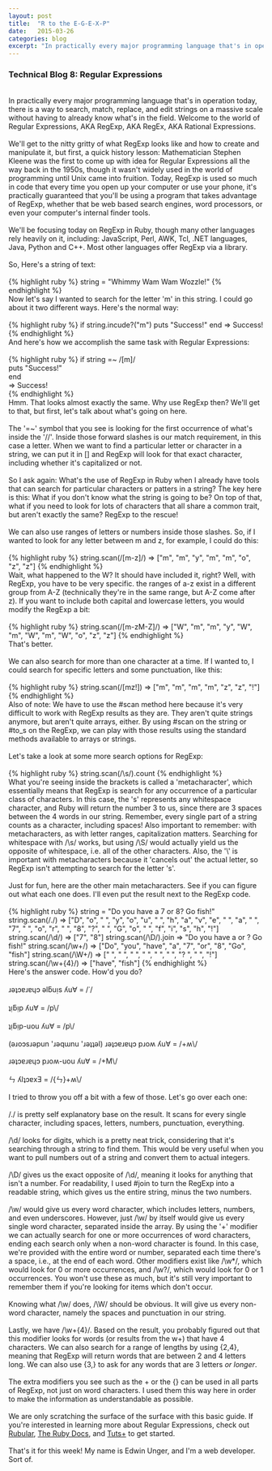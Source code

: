 ```yaml
---
layout: post
title:  "R to the E-G-E-X-P"
date:   2015-03-26
categories: blog
excerpt: "In practically every major programming language that's in operation today, there is a way to search, match, replace, and edit strings on a massive scale without having to already know what's in the field. Welcome to the world of Regular Expressions, AKA RegExp, AKA RegEx, AKA Rational Expressions."
---
```


<h3>Technical Blog 8: Regular Expressions</h3>
<br/>
In practically every major programming language that's in operation today, there is a way to search, match, replace, and edit strings on a massive scale without having to already know what's in the field. Welcome to the world of Regular Expressions, AKA RegExp, AKA RegEx, AKA Rational Expressions.
<br/>
<br/>
We'll get to the nitty gritty of what RegExp looks like and how to create and manipulate it, but first, a quick history lesson: Mathematician Stephen Kleene was the first to come up with idea for Regular Expressions all the way back in the 1950s, though it wasn't widely used in the world of programming until Unix came into fruition. Today, RegExp is used so much in code that every time you open up your computer or use your phone, it's practically guaranteed that you'll be using a program that takes advantage of RegExp, whether that be web based search engines, word processors, or even your computer's internal finder tools.
<br/>
<br/>
We'll be focusing today on RegExp in Ruby, though many other languages rely heavily on it, including: JavaScript, Perl, AWK, Tcl, .NET languages, Java, Python and C++. Most other languages offer RegExp via a library.
<br/>
<br/>
So, Here's a string of text:
<br/>
<br/>
{% highlight ruby %}
  string = "Whimmy Wam Wam Wozzle!"
{% endhighlight %}
<br/>
Now let's say I wanted to search for the letter 'm' in this string. I could go about it two different ways. Here's the normal way:
<br/>
<br/>
{% highlight ruby %}
  if string.incude?("m")
    puts "Success!"
  end
    => Success!
{% endhighlight %}
<br/>
And here's how we accomplish the same task with Regular Expressions:
<br/>
<br/>
{% highlight ruby %}
  if string =~ /[m]/<br>
    puts "Success!"<br>
  end<br>
    => Success!<br>
{% endhighlight %}
<br/>
Hmm. That looks almost exactly the same. Why use RegExp then? We'll get to that, but first, let's talk about what's going on here.
<br/>
<br/>
The '=~' symbol that you see is looking for the first occurrence of what's inside the '//'. Inside those forward slashes is our match requirement, in this case a letter. When we want to find a particular letter or character in a string, we can put it in [] and RegExp will look for that exact character, including whether it's capitalized or not.
<br/>
<br/>
So I ask again: What's the use of RegExp in Ruby when I already have tools that can search for particular characters or patters in a string? The key here is this: What if you don't know what the string is going to be? On top of that, what if you need to look for lots of characters that all share a common trait, but aren't exactly the same? RegExp to the rescue!
<br/>
<br/>
We can also use ranges of letters or numbers inside those slashes. So, if I wanted to look for any letter between m and z, for example, I could do this:
<br/>
<br/>
{% highlight ruby %}
  string.scan(/[m-z]/)
    => ["m", "m", "y", "m", "m", "o", "z", "z"]
{% endhighlight %}
<br/>
Wait, what happened to the W? It should have included it, right? Well, with RegExp, you have to be very specific. the ranges of a-z exist in a different group from A-Z (technically they're in the same range, but A-Z come after z). If you want to include both capital and lowercase letters, you would modify the RegExp a bit:
<br/>
<br/>
{% highlight ruby %}
  string.scan(/[m-zM-Z]/)
    => ["W", "m", "m", "y", "W", "m", "W", "m", "W", "o", "z", "z"]
{% endhighlight %}
<br/>
That's better.
<br/>
<br/>
We can also search for more than one character at a time. If I wanted to, I could search for specific letters and some punctuation, like this:
<br/>
<br/>
{% highlight ruby %}
  string.scan(/[mz!])
    => ["m", "m", "m", "m", "z", "z", "!"]
{% endhighlight %}
<br/>
Also of note: We have to use the #scan method here because it's very difficult to work with RegExp results as they are. They aren't quite strings anymore, but aren't quite arrays, either. By using #scan on the string or #to_s on the RegExp, we can play with those results using the standard methods available to arrays or strings.
<br/>
<br/>
Let's take a look at some more search options for RegExp:
<br/>
<br/>
{% highlight ruby %}
  string.scan(/\s/).count
{% endhighlight %}
<br/>
What you're seeing inside the brackets is called a 'metacharacter', which essentially means that RegExp is search for any occurrence of a particular class of characters. In this case, the 's' represents any whitespace character, and Ruby will return the number 3 to us, since there are 3 spaces between the 4 words in our string. Remember, every single part of a string counts as a character, including spaces! Also important to remember: with metacharacters, as with letter ranges, capitalization matters. Searching for whitespace with /\s/ works, but using /\S/ would actually yield us the opposite of whitespace, i.e. all of the other characters. Also, the '\' is important with metacharacters because it 'cancels out' the actual letter, so RegExp isn't attempting to search for the letter 's'.
<br/>
<br/>
Just for fun, here are the other main metacharacters. See if you can figure out what each one does. I'll even put the result next to the RegExp code.
<br/>
<br/>
{% highlight ruby %}
  string = "Do you have a 7 or 8? Go fish!"
  string.scan(/./)
    => ["D", "o", " ", "y", "o", "u", " ", "h", "a", "v", "e", " ", "a", " ", "7", " ", "o", "r", " ", "8", "?", " ", "G", "o", " ", "f", "i", "s", "h", "!"]
  string.scan(/\d/)
    => ["7", "8"]
  string.scan(/\D/).join
    => "Do you have a  or ? Go fish!"
  string.scan(/\w+/)
    => ["Do", "you", "have", "a", "7", "or", "8", "Go", "fish"]
  string.scan(/\W+/)
    => [" ", " ", " ", " ", " ", " ", "? ", " ", "!"]
  string.scan(/\w+{4}/)
    => ["have", "fish"]
{% endhighlight %}
<br/>
Here's the answer code. How'd you do?
<br/>
<br/>
ɹǝʇɔɐɹɐɥɔ ǝlƃuᴉs ʎu∀ = /˙/<br>
<br>
ʇᴉƃᴉp ʎu∀ = /p\/<br>
<br>
ʇᴉƃᴉp-uou ʎu∀ = /p\/<br>
<br>
(ǝɹoɔsɹǝpun 'ɹǝqɯnu 'ɹǝʇʇǝl) ɹǝʇɔɐɹɐɥɔ pɹoʍ ʎu∀ = /+ʍ\/<br>
<br>
ɹǝʇɔɐɹɐɥɔ pɹoʍ-uou ʎu∀ = /+M\/<br>
<br>
ㄣ ʎlʇɔɐxƎ = /{ㄣ}+ʍ\/<br>
<br/>
I tried to throw you off a bit with a few of those. Let's go over each one:
<br/>
<br/>
/./ is pretty self explanatory base on the result. It scans for every single character, including spaces, letters, numbers, punctuation, everything.
<br/>
<br/>
/\d/ looks for digits, which is a pretty neat trick, considering that it's searching through a string to find them. This would be very useful when you want to pull numbers out of a string and convert them to actual integers.
<br/>
<br/>
/\D/ gives us the exact opposite of /\d/, meaning it looks for anything that isn't a number. For readability, I used #join to turn the RegExp into a readable string, which gives us the entire string, minus the two numbers.
<br/>
<br/>
/\w/ would give us every word character, which includes letters, numbers, and even underscores. However, just /\w/ by itself would give us every single word character, separated inside the array. By using the '+' modifier we can actually search for one or more occurrences of word characters, ending each search only when a non-word character is found. In this case, we're provided with the entire word or number, separated each time there's a space, i.e., at the end of each word. Other modifiers exist like /\w*/, which would look for 0 or more occurrences, and /\w?/, which would look for 0 or 1 occurrences. You won't use these as much, but it's still very important to remember them if you're looking for items which don't occur.
<br/>
<br/>
Knowing what /\w/ does, /\W/ should be obvious. It will give us every non-word character, namely the spaces and punctuation in our string.
<br/>
<br/>
Lastly, we have /\w+{4}/. Based on the result, you probably figured out that this modifier looks for words (or results from the w+) that have 4 characters. We can also search for a range of lengths by using {2,4}, meaning that RegExp will return words that are between 2 and 4 letters long. We can also use {3,} to ask for any words that are 3 letters <em>or longer</em>.
<br/>
<br/>
The extra modifiers you see such as the + or the {} can be used in all parts of RegExp, not just on word characters. I used them this way here in order to make the information as understandable as possible.
<br/>
<br/>
We are only scratching the surface of the surface with this basic guide. If you're interested in learning more about Regular Expressions, check out <a href="http://rubular.com">Rubular</a>, <a href="http://ruby-doc.org/core-2.2.0/Regexp.html">The Ruby Docs</a>, and <a href="http://code.tutsplus.com/tutorials/ruby-for-newbies-regular-expressions--net-19812">Tuts+</a> to get started.
<br/>
<br/>
That's it for this week! My name is Edwin Unger, and I'm a web developer. Sort of.
